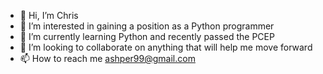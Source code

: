 - 👋 Hi, I’m Chris
- 👀 I’m interested in gaining a position as a Python programmer
- 🌱 I’m currently learning Python and recently passed the PCEP
- 💞️ I’m looking to collaborate on anything that will help me move forward
- 📫 How to reach me ashper99@gmail.com

<!---
ashper99/ashper99 is a ✨ special ✨ repository because its `README.md` (this file) appears on your GitHub profile.
You can click the Preview link to take a look at your changes.
--->
